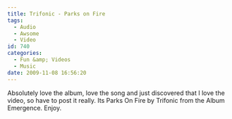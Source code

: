 ```yaml
---
title: Trifonic - Parks on Fire
tags:
  - Audio
  - Awsome
  - Video
id: 740
categories:
  - Fun &amp; Videos
  - Music
date: 2009-11-08 16:56:20
---
```


Absolutely love the album, love the song and just discovered that I love the video, so have to post it really. Its Parks On Fire by Trifonic from the Album Emergence. Enjoy.

<object width="720" height="426"><param name="movie" value="https://www.youtube.com/v/P4R1nl_UbSk&hl=en&fs=1&"></param><param name="allowFullScreen" value="true"></param><param name="allowscriptaccess" value="always"></param><embed src="https://www.youtube.com/v/P4R1nl_UbSk&hl=en&fs=1&" type="application/x-shockwave-flash" allowscriptaccess="always" allowfullscreen="true" width="720" height="426"></embed></object>
